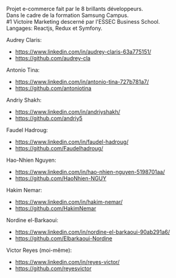 Projet e-commerce fait par le 8 brillants développeurs. \
Dans le cadre de la formation Samsung Campus. \
#1 Victoire Marketing descerné par l'ESSEC Business School. \
Langages: Reactjs, Redux et Symfony.

Audrey Claris:
- https://www.linkedin.com/in/audrey-claris-63a775151/
- https://github.com/audrey-cla

Antonio Tina: 
- https://www.linkedin.com/in/antonio-tina-727b781a7/
- https://github.com/antoniotina

Andriy Shakh:
- https://www.linkedin.com/in/andriyshakh/
- https://github.com/andriy5

Faudel Hadroug: 
- https://www.linkedin.com/in/faudel-hadroug/
- https://github.com/Faudelhadroug/

Hao-Nhien Nguyen:
- https://www.linkedin.com/in/hao-nhien-nguyen-5198701aa/
- https://github.com/HaoNhien-NGUY

Hakim Nemar:
- https://www.linkedin.com/in/hakim-nemar/
- https://github.com/HakimNemar

Nordine el-Barkaoui:
- https://www.linkedin.com/in/nordine-el-barkaoui-90ab291a6/
- https://github.com/Elbarkaoui-Nordine

Victor Reyes (moi-même): 
- https://www.linkedin.com/in/reyes-victor/
- https://github.com/reyesvictor
